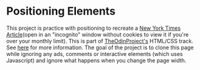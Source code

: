 # Positioning Elements

This project is practice with positioning to recreate a [New York Times Article](http://www.nytimes.com/2014/03/18/science/space/detection-of-waves-in-space-buttresses-landmark-theory-of-big-bang.html?_r=0)(open in an "incognito" window without cookies to view it if you're over your monthly limit). This is part of [TheOdinProject's](http://www.theodinproject.com) HTML/CSS track. See [here](http://www.theodinproject.com/courses/html5-and-css3/lessons/positioning-and-floating-elements?ref=lnav) for more information. The goal of the project is to clone this page while ignoring any ads, comments or interactive elements (which uses Javascript) and ignore what happens when you change the page width.
